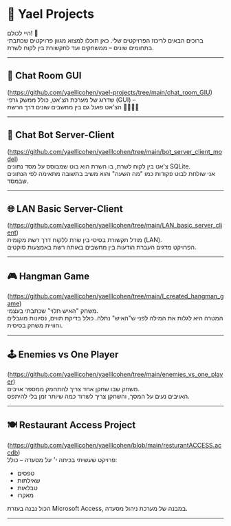 # 🎯 Yael Projects

היי לכולם! 👋  
ברוכים הבאים לריכוז הפרויקטים שלי. כאן תוכלו למצוא מגוון פרויקטים שכתבתי בתחומים שונים – ממשחקים ועד לתקשורת בין לקוח לשרת.

---

## 💬 Chat Room GUI  
(https://github.com/yaelllcohen/yael-projects/tree/main/chat_room_GIU)  
שדרוג של מערכת הצ'אט, כולל ממשק גרפי (GUI) –  
הצ'אט פועל גם בין מחשבים שונים דרך הרשת 👩‍💻🧑‍💻

---

## 🤖 Chat Bot Server-Client  
(https://github.com/yaelllcohen/yaelllcohen/tree/main/bot_server_client_model)  
צ'אט בין לקוח לשרת, בו השרת הוא בוט שמבוסס על מסד נתונים SQLite.  
אני שולחת לבוט פקודות כמו "מה השעה" והוא משיב בתשובה מתאימה לפי הנתונים שבמסד.

---

## 🌐 LAN Basic Server-Client  
(https://github.com/yaelllcohen/yaelllcohen/tree/main/LAN_basic_server_client)  
מודל תקשורת בסיסי בין שרת ללקוח דרך רשת מקומית (LAN).  
הפרויקט מדגים העברת הודעות בין מחשבים באותה רשת באמצעות סוקטים.

---

## 🎮 Hangman Game  
(https://github.com/yaelllcohen/yaelllcohen/tree/main/I_created_hangman_game)  
משחק "האיש תלוי" שכתבתי בעצמי.  
המטרה היא לגלות את המילה לפני ש"האיש" נתלה. כולל בדיקת תווים, נסיונות מוגבלים וחוויית משחק בסיסית.

---

## 🕹️ Enemies vs One Player  
(https://github.com/yaelllcohen/yaelllcohen/tree/main/enemies_vs_one_player)  
משחק שבו שחקן אחד צריך להתחמק ממספר אויבים.  
האויבים נעים על המסך, והשחקן צריך לשרוד כמה שיותר זמן בלי להיתפס.

---

## 🍽️ Restaurant Access Project  
(https://github.com/yaelllcohen/yaelllcohen/blob/main/resturantACCESS.accdb)  
פרויקט שעשיתי בכיתה י׳ על מסעדה – כולל:  
- טפסים  
- שאילתות  
- טבלאות  
- מאקרו  

הכול נבנה בעזרת Microsoft Access, במבנה של מערכת ניהול מסעדה.

---


